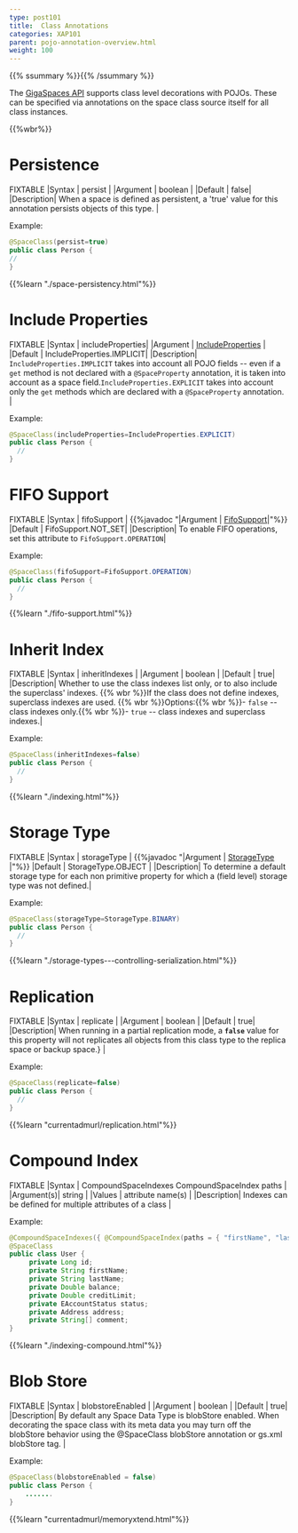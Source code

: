 ```yaml
---
type: post101
title:  Class Annotations
categories: XAP101
parent: pojo-annotation-overview.html
weight: 100
---
```


{{% ssummary %}}{{% /ssummary %}}



The [GigaSpaces API](./the-gigaspace-interface-overview.html) supports class level decorations with POJOs. These can be specified via annotations on the space class source itself  for all class instances.


{{%wbr%}}

# Persistence

FIXTABLE
|Syntax     | persist |
|Argument   | boolean          |
|Default    | false|
|Description| When a space is defined as persistent, a 'true' value for this annotation persists objects of this type. |

Example:


```java
@SpaceClass(persist=true)
public class Person {
//
}
```

{{%learn "./space-persistency.html"%}}


# Include Properties

FIXTABLE
|Syntax     | includeProperties|
|Argument   | [IncludeProperties](http://www.gigaspaces.com/docs/JavaDoc{{%currentversion%}}/com/gigaspaces/annotation/pojo/SpaceClass.IncludeProperties.html)      |
|Default    | IncludeProperties.IMPLICIT|
|Description| `IncludeProperties.IMPLICIT` takes into account all POJO fields -- even if a `get` method is not declared with a `@SpaceProperty` annotation, it is taken into account as a space field.`IncludeProperties.EXPLICIT` takes into account only the `get` methods which are declared with a `@SpaceProperty` annotation. |

Example:

```java
@SpaceClass(includeProperties=IncludeProperties.EXPLICIT)
public class Person {
  //
}
```


# FIFO Support

FIXTABLE
|Syntax     | fifoSupport |
{{%javadoc "|Argument   | [FifoSupport](  com/gigaspaces/annotation/pojo/FifoSupport )|"%}}
|Default    | FifoSupport.NOT_SET|
|Description| To enable FIFO operations, set this attribute to `FifoSupport.OPERATION`|


Example:

```java
@SpaceClass(fifoSupport=FifoSupport.OPERATION)
public class Person {
  //
}
```

{{%learn "./fifo-support.html"%}}


# Inherit Index

FIXTABLE
|Syntax     | inheritIndexes |
|Argument   | boolean          |
|Default    | true|
|Description| Whether to use the class indexes list only, or to also include the superclass' indexes. {{% wbr %}}If the class does not define indexes, superclass indexes are used. {{% wbr %}}Options:{{% wbr %}}- `false` -- class indexes only.{{% wbr %}}- `true` -- class indexes and superclass indexes.|

Example:


```java
@SpaceClass(inheritIndexes=false)
public class Person {
  //
}
```

{{%learn "./indexing.html"%}}

# Storage Type

FIXTABLE
|Syntax     | storageType |
{{%javadoc "|Argument   | [StorageType](  com/gigaspaces/metadata/StorageType )          |"%}}
|Default    | StorageType.OBJECT |
|Description| To determine a default storage type for each non primitive property for which a (field level) storage type was not defined.|


Example:


```java
@SpaceClass(storageType=StorageType.BINARY)
public class Person {
  //
}
```

{{%learn "./storage-types---controlling-serialization.html"%}}

# Replication

FIXTABLE
|Syntax     | replicate |
|Argument   | boolean          |
|Default    | true|
|Description| When running in a partial replication mode, a **`false`** value for this property will not replicates all objects from this class type to the replica space or backup space.} |

Example:


```java
@SpaceClass(replicate=false)
public class Person {
  //
}
```



{{%learn "currentadmurl/replication.html"%}}


# Compound Index

FIXTABLE
|Syntax     | CompoundSpaceIndexes CompoundSpaceIndex paths  |
|Argument(s)| string          |
|Values     | attribute name(s)   |
|Description| Indexes can be defined for multiple attributes of a class  |


Example:

```java
@CompoundSpaceIndexes({ @CompoundSpaceIndex(paths = { "firstName", "lastName" }) })
@SpaceClass
public class User {
     private Long id;
     private String firstName;
     private String lastName;
     private Double balance;
     private Double creditLimit;
     private EAccountStatus status;
     private Address address;
     private String[] comment;
}

```

{{%learn "./indexing-compound.html"%}}

# Blob Store

FIXTABLE
|Syntax     | blobstoreEnabled  |
|Argument | boolean          |
|Default | true|
|Description| By default any Space Data Type is blobStore enabled. When decorating the space class with its meta data you may turn off the blobStore behavior using the @SpaceClass blobStore annotation or gs.xml blobStore tag.  |


Example:

```java
@SpaceClass(blobstoreEnabled = false)
public class Person {
    .......
}

```

{{%learn "currentadmurl/memoryxtend.html"%}}


